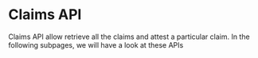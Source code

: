 # Claims API

Claims API allow retrieve all the claims and attest a particular claim. In the following subpages, we will have a look at these APIs
